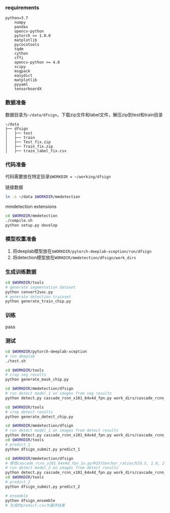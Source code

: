 ### requirements
```
python=3.7
    numpy
    pandas
    opencv-python
    pytorch >= 1.0.0
    matplotlib
    pycocotools
    tqdm
    cython
    cffi
    opencv-python >= 4.0
    scipy
    msgpack
    easydict
    matplotlib
    pyyaml
    tensorboardX
```

### 数据准备
数据目录为`~/data/dfsign`，下载zip文件和label文件，解压zip到test和train目录
```
~/data
├── dfsign
│   ├── test
│   ├── train
│   ├── Test_fix.zip
│   ├── Train_fix.zip
│   ├── train_label_fix.csv
```

### 代码准备
代码需要放在特定目录`$WORKDIR = ~/working/dfsign`

链接数据
``` bash
ln -s ~/data $WORKDIR/mmdetection
```

mmdetection extensions
``` bash
cd $WORKDIR/mmdetection
./compile.sh
python setup.py develop
```

### 模型权重准备
1. 将deeplab模型放在`$WORKDIR/pytorch-deeplab-xception/run/dfsign`
2. 将detection模型放在`WORKDIR/mmdetection/dfsign/work_dirs`

### 生成训练数据
``` bash
cd $WORKDIR/tools
# generate segmentation dataset
python convert2voc.py
# generate detection trainset
python generate_train_chip.py
```

### 训练
pass

### 测试
``` bash
cd $WORKDIR/pytorch-deeplab-xception
# run deeplab
./test.sh

cd $WORKDIR/tools
# crop seg results
python generate_mask_chip.py

cd $WORKDIR/mmdetection/dfsign
# run detect model_1 on images from seg results
python detect.py cascade_rcnn_x101_64x4d_fpn.py work_dirs/cascade_rcnn_x101_64x4d_fpn_1x/9954.pth --chip

cd $WORKDIR/tools
# crop detect results
python generate_detect_chip.py

cd $WORKDIR/mmdetection/dfsign
# run detect model_1 on images from detect results
python detect.py cascade_rcnn_x101_64x4d_fpn.py work_dirs/cascade_rcnn_x101_64x4d_fpn_1x/9954.pth
cd $WORKDIR/tools
# predict_1
python dfsign_submit.py predict_1

cd $WORKDIR/mmdetection/dfsign
# 修改cascade_rcnn_x101_64x4d_fpn_1x.py中25行anchor_ratios为[0.5, 1.0, 2.0]
# run detect model_2 on images from detect results
python detect.py cascade_rcnn_x101_64x4d_fpn.py work_dirs/cascade_rcnn_x101_64x4d_fpn_1x/9946.pth
cd $WORKDIR/tools
# predict_2
python dfsign_submit.py predict_2

# ensemble
python dfsign_ensemble
# 生成的predict.csv为最终结果
```
